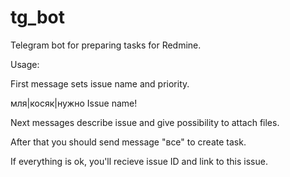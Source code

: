 # tg_bot
Telegram bot for preparing tasks for Redmine.

Usage:

First message sets issue name and priority.

мля|косяк|нужно Issue name!

Next messages describe issue and give possibility to attach files.

After that you should send message "все" to create task.

If everything is ok, you'll recieve issue ID and link to this issue.